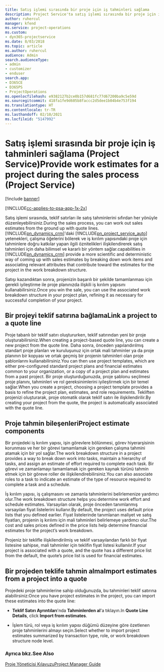 ```yaml
---
title: Satış işlemi sırasında bir proje için iş tahminleri sağlama
description: Project Service'ta satış işlemi sırasında bir proje için iş tahminleri sağlama
author: ruhercul
manager: kfend
ms.service: project-operations
ms.custom:
- dyn365-projectservice
ms.date: 8/03/2018
ms.topic: article
ms.author: ruhercul
audience: Admin
search.audienceType:
- admin
- customizer
- enduser
search.app:
- D365CE
- D365PS
- ProjectOperations
ms.openlocfilehash: e9382127b2ce0b157d681fc77d67200ba9c5e59d
ms.sourcegitcommit: 418fa1fe9d605b8faccc2d5dee1b04b4e753f194
ms.translationtype: HT
ms.contentlocale: tr-TR
ms.lasthandoff: 02/10/2021
ms.locfileid: "5147992"
---
```

# <a name="provide-work-estimates-for-a-project-during-the-sales-process-project-service"></a><span data-ttu-id="a74d2-103">Satış işlemi sırasında bir proje için iş tahminleri sağlama (Project Service)</span><span class="sxs-lookup"><span data-stu-id="a74d2-103">Provide work estimates for a project during the sales process (Project Service)</span></span>

[!include [banner](../includes/psa-now-project-operations.md)]

[!INCLUDE[cc-applies-to-psa-app-1x-2x](../includes/cc-applies-to-psa-app-1x-2x.md)]

<span data-ttu-id="a74d2-104">Satış işlemi sırasında, teklif satırları ile satış tahminlerini sıfırdan her yönüyle düzenleyebilirsiniz.</span><span class="sxs-lookup"><span data-stu-id="a74d2-104">During the sales process, you can work out sales estimates from the ground up with quote lines.</span></span> [!INCLUDE[pn_dynamics_crm](../includes/pn-dynamics-crm.md)]<span data-ttu-id="a74d2-105">'daki [!INCLUDE[pn_project_service_auto](../includes/pn-project-service-auto.md)] yetenekleri, çalışma öğelerini bölerek ve iş kırılım yapısındaki proje için tahminlere doğru katkılar yapan ilgili öznitelikleri ilişkilendirerek satış tahminleri için daha bilimsel ve kararlı bir yöntem sağlar.</span><span class="sxs-lookup"><span data-stu-id="a74d2-105">capabilities in [!INCLUDE[pn_dynamics_crm](../includes/pn-dynamics-crm.md)] provide a more scientific and deterministic way of coming up with sales estimates by breaking down work items and associating relevant attributes that contribute toward the estimates for the project in the work breakdown structure.</span></span>  
  
 <span data-ttu-id="a74d2-106">Satışı kazandıktan sonra, projenizin başarılı bir şekilde tamamlanması için gerekli iyileştirme ile proje planınızda ilişkili iş kırılım yapısını kullanabilirsiniz.</span><span class="sxs-lookup"><span data-stu-id="a74d2-106">Once you win the sale, you can use the associated work breakdown structure in your project plan, refining it as necessary for successful completion of your project.</span></span>  
  
## <a name="link-a-project-to-a-quote-line"></a><span data-ttu-id="a74d2-107">Bir projeyi teklif satırına bağlama</span><span class="sxs-lookup"><span data-stu-id="a74d2-107">Link a project to a quote line</span></span>  
 <span data-ttu-id="a74d2-108">Proje tabanlı bir teklif satırı oluştururken, teklif satırından yeni bir proje oluşturabilirsiniz.</span><span class="sxs-lookup"><span data-stu-id="a74d2-108">When creating a project-based quote line, you can create a new project from the quote line.</span></span> <span data-ttu-id="a74d2-109">Daha sonra, önceden yapılandırılmış standart proje planları ve kuruluşunuz için ortak mali tahminler ya da proje planının bir kopyası ve ortak geçmiş bir projenin tahminleri olan proje şablonlarını kullanabilirsiniz.</span><span class="sxs-lookup"><span data-stu-id="a74d2-109">You can then use project templates, which are either pre-configured standard project plans and financial estimates common to your organization, or a copy of a project plan and estimates from a past project.</span></span> <span data-ttu-id="a74d2-110">Bir proje oluşturduğunuzda, proje şablonu seçilmesi proje planını, tahminleri ve rol gereksinimlerini iyileştirmek için bir temel sağlar.</span><span class="sxs-lookup"><span data-stu-id="a74d2-110">When you create a project, choosing a project template provides a basis to refine the project plan, estimates, and role requirements.</span></span> <span data-ttu-id="a74d2-111">Tekliften projenizi oluşturarak, proje otomatik olarak teklif satırı ile ilişkilendirilir.</span><span class="sxs-lookup"><span data-stu-id="a74d2-111">By creating your project from the quote, the project is automatically associated with the quote line.</span></span>  
  
## <a name="project-estimate-components"></a><span data-ttu-id="a74d2-112">Proje tahmin bileşenleri</span><span class="sxs-lookup"><span data-stu-id="a74d2-112">Project estimate components</span></span>  
 <span data-ttu-id="a74d2-113">Bir projedeki iş kırılım yapısı, işin görevlere bölünmesi, görev hiyerarşisinin korunması ve her bir görevi tamamlamak için gereken çalışma tahmini atamak için bir yol sağlar.</span><span class="sxs-lookup"><span data-stu-id="a74d2-113">The work breakdown structure in a project provides a way to break down work into tasks, maintain a hierarchy of tasks, and assign an estimate of effort required to complete each task.</span></span> <span data-ttu-id="a74d2-114">Bir görevi ve zamanlamayı tamamlamak için gereken kaynak türünü tahmin etmek için bir göreve roller de ilişkilendirebilirsiniz.</span><span class="sxs-lookup"><span data-stu-id="a74d2-114">You can also associate roles to a task to indicate an estimate of the type of resource required to complete a task and a schedule.</span></span>  
  
 <span data-ttu-id="a74d2-115">İş kırılım yapısı, iş çalışmasını ve zamanla tahminlerini belirlemenize yardımcı olur.</span><span class="sxs-lookup"><span data-stu-id="a74d2-115">The work breakdown structure helps you determine work effort and schedule estimates.</span></span> <span data-ttu-id="a74d2-116">Varsayılan olarak, proje önceden tanımlanmış varsayılan fiyat listelerini kullanır.</span><span class="sxs-lookup"><span data-stu-id="a74d2-116">By default, the project uses default price lists that you defined earlier.</span></span> <span data-ttu-id="a74d2-117">Fiyat listelerinde tanımlanan maliyet ve satış fiyatları, projenin iş kırılımı için mali tahminleri belirlemeye yardımcı olur.</span><span class="sxs-lookup"><span data-stu-id="a74d2-117">The cost and sales prices defined in the price lists help determine financial estimates for the project’s work breakdown.</span></span>  
  
 <span data-ttu-id="a74d2-118">Projeniz bir teklifle ilişkilendirilmiş ve teklif varsayılandan farklı bir fiyat listesine sahipse, mali tahminler için teklifin fiyat listesi kullanılır.</span><span class="sxs-lookup"><span data-stu-id="a74d2-118">If your project is associated with a quote, and the quote has a different price list from the default, the quote’s price list is used for financial estimates.</span></span>  
  
## <a name="import-estimates-from-a-project-into-a-quote"></a><span data-ttu-id="a74d2-119">Bir projeden teklife tahmin alma</span><span class="sxs-lookup"><span data-stu-id="a74d2-119">Import estimates from a project into a quote</span></span>  
 <span data-ttu-id="a74d2-120">Projedeki proje tahminlerine sahip olduğunuzda, bu tahminleri teklif satırına alabilirsiniz:</span><span class="sxs-lookup"><span data-stu-id="a74d2-120">Once you have project estimates in the project, you can import these estimates into the quote line:</span></span>  
  
-   <span data-ttu-id="a74d2-121">**Teklif Satırı Ayrıntıları**'nda **Tahminlerden al**'a tıklayın.</span><span class="sxs-lookup"><span data-stu-id="a74d2-121">In **Quote Line Details**, click **Import from estimates**.</span></span> 

-   <span data-ttu-id="a74d2-122">İşlem türü, rol veya iş kırılım yapısı düğümü düzeyine göre özetlenen proje tahminlerini almayı seçin.</span><span class="sxs-lookup"><span data-stu-id="a74d2-122">Select whether to import project estimates summarized by transaction type, role, or work breakdown structure node level.</span></span>  
  
### <a name="see-also"></a><span data-ttu-id="a74d2-123">Ayrıca bkz.</span><span class="sxs-lookup"><span data-stu-id="a74d2-123">See Also</span></span>  
 [<span data-ttu-id="a74d2-124">Proje Yöneticisi Kılavuzu</span><span class="sxs-lookup"><span data-stu-id="a74d2-124">Project Manager Guide</span></span>](../psa/project-manager-guide.md)
